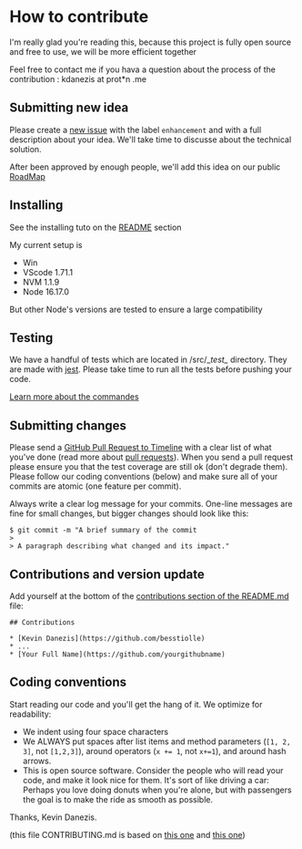 # How to contribute

I'm really glad you're reading this, because this project is fully open source and free to use, we will be more efficient together

Feel free to contact me if you hava a question about the process of the contribution : kdanezis at prot*n .me

## Submitting new idea

Please create a [new issue](https://github.com/besstiolle/Timeline/issues/new) with the label `enhancement` and with a full description about your idea. We'll take time to discusse about the technical solution.

After been approved by enough people, we'll add this idea on our public [RoadMap](./README.md)

## Installing

See the installing tuto on the [README](./README.md) section

My current setup is 
 * Win 
 * VScode 1.71.1
 * NVM 1.1.9
 * Node 16.17.0

But other Node's versions are tested to ensure a large compatibility

## Testing

We have a handful of tests which are located in /src/\__test\__ directory. They are made with [jest](https://jestjs.io/fr/). Please take time to run all the tests before pushing your code.

[Learn more about the commandes](./README.md)

## Submitting changes

Please send a [GitHub Pull Request to Timeline](https://github.com/besstiolle/Timeline/pull/new/main) with a clear list of what you've done (read more about [pull requests](http://help.github.com/pull-requests/)). When you send a pull request please ensure you that the test coverage are still ok (don't degrade them). Please follow our coding conventions (below) and make sure all of your commits are atomic (one feature per commit).

Always write a clear log message for your commits. One-line messages are fine for small changes, but bigger changes should look like this:

    $ git commit -m "A brief summary of the commit
    > 
    > A paragraph describing what changed and its impact."

## Contributions and version update

Add yourself at the bottom of the [contributions section of the README.md](README.md#contributions) file:

```text
## Contributions

* [Kevin Danezis](https://github.com/besstiolle)
* ...
* [Your Full Name](https://github.com/yourgithubname)
```


## Coding conventions

Start reading our code and you'll get the hang of it. We optimize for readability:

  * We indent using four space characters
  * We ALWAYS put spaces after list items and method parameters (`[1, 2, 3]`, not `[1,2,3]`), around operators (`x += 1`, not `x+=1`), and around hash arrows.
  * This is open source software. Consider the people who will read your code, and make it look nice for them. It's sort of like driving a car: Perhaps you love doing donuts when you're alone, but with passengers the goal is to make the ride as smooth as possible.

Thanks,
Kevin Danezis.

(this file CONTRIBUTING.md is based on [this one](https://github.com/lucsorel/py2puml/blob/main/CONTRIBUTING.md) and [this one](https://github.com/lucsorel/py2puml/blob/main/CONTRIBUTING.md))